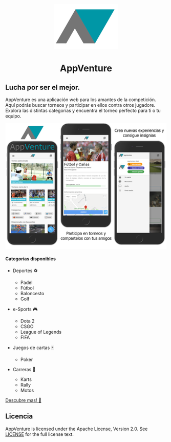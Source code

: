 <p align="center">
  <img src="static/social/logo.png" alt="AppVenture Logo" width="200" />
</p>
<h1 align="center">AppVenture</h1>

## Lucha por ser el mejor.

AppVenture es una aplicación web para los amantes de la competición. Aquí podrás 
buscar torneos y participar en ellos contra otros jugadore. Explora las distintas 
categorías y encuentra el torneo perfecto para ti o tu equipo.

<p align="center">
  <img src="static/social/readme.png" alt="AppVenture Logo" />
</p>

#### Categorías disponibles

- Deportes :soccer:
  - Padel
  - Fútbol
  - Baloncesto
  - Golf

- e-Sports :video_game:
  - Dota 2
  - CSGO
  - League of Legends
  - FIFA

- Juegos de cartas :black_joker:
  - Poker

- Carreras :car:
  - Karts
  - Rally
  - Motos

[Descubre mas! :metal:](https://appventure-web.firebaseapp.com/)

## Licencia

AppVenture is licensed under the Apache License, Version 2.0. See [LICENSE](LICENSE) for the full license text.
